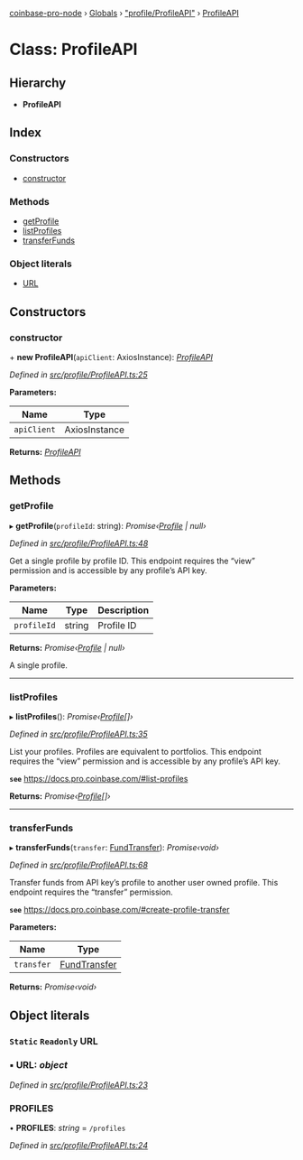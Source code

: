 [coinbase-pro-node](../README.md) › [Globals](../globals.md) › ["profile/ProfileAPI"](../modules/_profile_profileapi_.md) › [ProfileAPI](_profile_profileapi_.profileapi.md)

# Class: ProfileAPI

## Hierarchy

- **ProfileAPI**

## Index

### Constructors

- [constructor](_profile_profileapi_.profileapi.md#constructor)

### Methods

- [getProfile](_profile_profileapi_.profileapi.md#getprofile)
- [listProfiles](_profile_profileapi_.profileapi.md#listprofiles)
- [transferFunds](_profile_profileapi_.profileapi.md#transferfunds)

### Object literals

- [URL](_profile_profileapi_.profileapi.md#static-readonly-url)

## Constructors

### constructor

\+ **new ProfileAPI**(`apiClient`: AxiosInstance): _[ProfileAPI](_profile_profileapi_.profileapi.md)_

_Defined in [src/profile/ProfileAPI.ts:25](https://github.com/bennyn/coinbase-pro-node/blob/89f41a9/src/profile/ProfileAPI.ts#L25)_

**Parameters:**

| Name        | Type          |
| ----------- | ------------- |
| `apiClient` | AxiosInstance |

**Returns:** _[ProfileAPI](_profile_profileapi_.profileapi.md)_

## Methods

### getProfile

▸ **getProfile**(`profileId`: string): _Promise‹[Profile](../interfaces/_profile_profileapi_.profile.md) | null›_

_Defined in [src/profile/ProfileAPI.ts:48](https://github.com/bennyn/coinbase-pro-node/blob/89f41a9/src/profile/ProfileAPI.ts#L48)_

Get a single profile by profile ID. This endpoint requires the “view” permission and is accessible by any profile’s API key.

**Parameters:**

| Name        | Type   | Description |
| ----------- | ------ | ----------- |
| `profileId` | string | Profile ID  |

**Returns:** _Promise‹[Profile](../interfaces/_profile_profileapi_.profile.md) | null›_

A single profile.

---

### listProfiles

▸ **listProfiles**(): _Promise‹[Profile](../interfaces/_profile_profileapi_.profile.md)[]›_

_Defined in [src/profile/ProfileAPI.ts:35](https://github.com/bennyn/coinbase-pro-node/blob/89f41a9/src/profile/ProfileAPI.ts#L35)_

List your profiles. Profiles are equivalent to portfolios. This endpoint requires the “view” permission and is accessible by any profile’s API key.

**`see`** https://docs.pro.coinbase.com/#list-profiles

**Returns:** _Promise‹[Profile](../interfaces/_profile_profileapi_.profile.md)[]›_

---

### transferFunds

▸ **transferFunds**(`transfer`: [FundTransfer](../interfaces/_profile_profileapi_.fundtransfer.md)): _Promise‹void›_

_Defined in [src/profile/ProfileAPI.ts:68](https://github.com/bennyn/coinbase-pro-node/blob/89f41a9/src/profile/ProfileAPI.ts#L68)_

Transfer funds from API key’s profile to another user owned profile. This endpoint requires the “transfer” permission.

**`see`** https://docs.pro.coinbase.com/#create-profile-transfer

**Parameters:**

| Name       | Type                                                               |
| ---------- | ------------------------------------------------------------------ |
| `transfer` | [FundTransfer](../interfaces/_profile_profileapi_.fundtransfer.md) |

**Returns:** _Promise‹void›_

## Object literals

### `Static` `Readonly` URL

### ▪ **URL**: _object_

_Defined in [src/profile/ProfileAPI.ts:23](https://github.com/bennyn/coinbase-pro-node/blob/89f41a9/src/profile/ProfileAPI.ts#L23)_

### PROFILES

• **PROFILES**: _string_ = `/profiles`

_Defined in [src/profile/ProfileAPI.ts:24](https://github.com/bennyn/coinbase-pro-node/blob/89f41a9/src/profile/ProfileAPI.ts#L24)_

